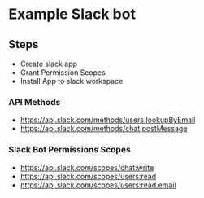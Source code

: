 # Example Slack bot

## Steps
 - Create slack app
 - Grant Permission Scopes
 - Install App to slack workspace

### API Methods
 - https://api.slack.com/methods/users.lookupByEmail
 - https://api.slack.com/methods/chat.postMessage

### Slack Bot Permissions Scopes
 - https://api.slack.com/scopes/chat:write
 - https://api.slack.com/scopes/users:read
 - https://api.slack.com/scopes/users:read.email
